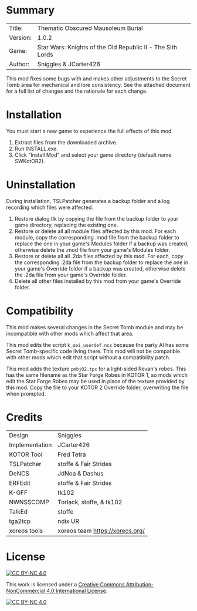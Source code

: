 # Summary

|||
| -------- | -----------------------------------------------------------|
| Title:   | Thematic Obscured Mausoleum Burial                         |
| Version: | 1.0.2                                                      |
| Game:    | Star Wars: Knights of the Old Republic II - The Sith Lords |
| Author:  | Sniggles & JCarter426                                      |

This mod fixes some bugs with and makes other adjustments to the Secret Tomb area for mechanical and lore consistency. See the attached document for a full list of changes and the rationale for each change.


# Installation

You must start a new game to experience the full effects of this mod.

1. Extract files from the downloaded archive.
2. Run INSTALL.exe.
3. Click "Install Mod" and select your game directory (default name SWKotOR2).


# Uninstallation

During installation, TSLPatcher generates a backup folder and a log recording which files were affected.

1. Restore dialog.tlk by copying the file from the backup folder to your game directory, replacing the existing one.
2. Restore or delete all all module files affected by this mod. For each module, copy the corresponding .mod file from the backup folder to replace the one in your game's Modules folder if a backup was created, otherwise delete the .mod file from your game's Modules folder.
3. Restore or delete all all .2da files affected by this mod. For each, copy the corresponding .2da file from the backup folder to replace the one in your game's Override folder if a backup was created, otherwise delete the .2da file from your game's Override folder.
4. Delete all other files installed by this mod from your game's Override folder.


# Compatibility

This mod makes several changes in the Secret Tomb module and may be incompatible with other mods which affect that area.

This mod edits the script `k_oei_userdef.ncs` because the party AI has some Secret Tomb-specific code living there. This mod will not be compatible with other mods which edit that script without a compatibility patch.

This mod adds the texture `pmbj02.tpc` for a light-sided Revan's robes. This has the same filename as the Star Forge Robes in KOTOR 1, so mods which edit the Star Forge Robes may be used in place of the texture provided by this mod. Copy the file to your KOTOR 2 Override folder, overwriting the file when prompted.


# Credits

|||
| -------------- | ------------------------------- |
| Design         | Sniggles                        |
| Implementation | JCarter426                      |
| KOTOR Tool     | Fred Tetra                      |
| TSLPatcher     | stoffe & Fair Strides           |
| DeNCS          | JdNoa & Dashus                  |
| ERFEdit        | stoffe & Fair Strides           |
| K-GFF          | tk102                           |
| NWNSSCOMP      | Torlack, stoffe, & tk102        |
| TalkEd         | stoffe                          |
| tga2tcp        | ndix UR                         |
| xoreos tools   | xoreos team https://xoreos.org/ |


# License

[![CC BY-NC 4.0][cc-by-nc-shield]][cc-by-nc]

This work is licensed under a [Creative Commons Attribution-NonCommercial 4.0 International License][cc-by-nc].

[![CC BY-NC 4.0][cc-by-nc-image]][cc-by-nc]

[cc-by-nc]: https://creativecommons.org/licenses/by-nc/4.0/
[cc-by-nc-image]: https://licensebuttons.net/l/by-nc/4.0/88x31.png
[cc-by-nc-shield]: https://img.shields.io/badge/License-CC%20BY--NC%204.0-lightgrey.svg
